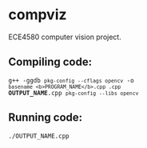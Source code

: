 compviz
=======

ECE4580 computer vision project.

## Compiling code:

<code>g++ -ggdb `pkg-config --cflags opencv` -o `basename <b>PROGRAM_NAME</b>.cpp .cpp` <b>OUTPUT_NAME</b>.cpp `pkg-config --libs opencv`</code>

## Running code:

<code>./OUTPUT_NAME.cpp</code>